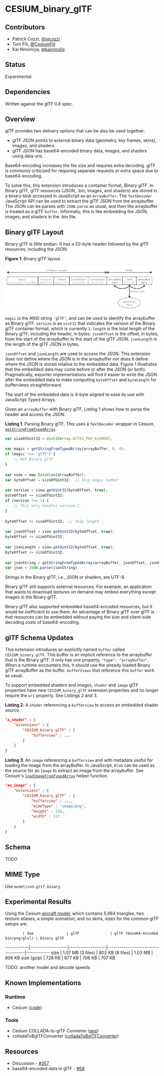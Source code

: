 # CESIUM_binary_glTF

## Contributors

* Patrick Cozzi, [@pjcozzi](https://twitter.com/pjcozzi)
* Tom Fili, [@CesiumFili](https://twitter.com/CesiumFili)
* Kai Ninomiya, [@kainino0x](https://twitter.com/kainino0x)

## Status

Experimental

## Dependencies

Written against the glTF 0.8 spec.

## Overview

glTF provides two delivery options that can be also be used together:
* glTF JSON points to external binary data (geometry, key frames, skins), images, and shaders.
* glTF JSON has base64-encoded binary data, images, and shaders using data uris.

Base64-encoding increases the file size and requires extra decoding.  glTF is commonly criticized for requiring separate requests or extra space due to base64-encoding.

To solve this, this extension introduces a container format, _Binary glTF_.  In Binary glTF, glTF resources (JSON, .bin, images, and shaders) are stored in a binary blob accessed in JavaScript as an `ArrayBuffer`.  The `TextDecoder` JavaScript API can be used to extract the glTF JSON from the arraybuffer.  The JSON can be parses with `JSON.parse` as usual, and then the arraybuffer is treated as a glTF `buffer`. Informally, this is like embedding the JSON, images, and shaders in the .bin file.

## Binary glTF Layout

Binary glTF is little endian.  It has a 20-byte header followed by the glTF resources, including the JSON:

**Figure 1**: Binary glTF layout.

![](layout.png)

`magic` is the ANSI string `'glTF'`, and can be used to identify the arraybuffer as Binary glTF.  `version` is an `uint32` that indicates the version of the Binary glTF container format, which is currently `1`.  `length` is the total length of the Binary glTF, including the header, in bytes.  `jsonOffset` is the offset, in bytes, from the start of the arraybuffer to the start of the glTF JSON.  `jsonLength` is the length of the glTF JSON in bytes.

`jsonOffset` and `jsonLength` are used to access the JSON.  This extension does not define where the JSON is in the arraybuffer nor does it define where the JSON is stored relative to the embedded data.  Figure 1 illustrates that the embedded data may come before or after the JSON (or both).  Pragmatically, exporter implementations will find it easier to write the JSON after the embedded data to make computing `byteOffset` and `byteLength` for bufferviews straightforward.

The start of the embedded data is 4-byte aligned to ease its use with JavaScript Typed Arrays.

Given an `arrayBuffer` with Binary glTF, Listing 1 shows how to parse the header and access the JSON.

**Listing 1**: Parsing Binary glTF.  This uses a `TextDecoder` wrapper in Cesium, [`getStringFromTypedArray`](https://github.com/AnalyticalGraphicsInc/cesium/blob/bgltf/Source/Core/getStringFromTypedArray.js).
```javascript
var sizeOfUint32 = Uint32Array.BYTES_PER_ELEMENT;

var magic = getStringFromTypedArray(arrayBuffer, 0, 4);
if (magic !== 'glTF') {
    // Not Binary glTF
}

var view = new DataView(arrayBuffer);
var byteOffset = sizeOfUint32;  // Skip magic number

var version = view.getUint32(byteOffset, true);
byteOffset += sizeOfUint32;
if (version !== 1) {
    // This only handles version 1.
}

byteOffset += sizeOfUint32;  // Skip length

var jsonOffset = view.getUint32(byteOffset, true);
byteOffset += sizeOfUint32;

var jsonLength = view.getUint32(byteOffset, true);
byteOffset += sizeOfUint32;

var jsonString = getStringFromTypedArray(arrayBuffer, jsonOffset, jsonLength);
var json = JSON.parse(jsonString)
```

Strings in the Binary glTF, i.e., JSON or shaders, are UTF-8.

Binary glTF still supports external resources.  For example, an application that wants to download textures on demand may embed everything except images in the Binary glTF.

Binary glTF also supported embedded base64-encoded resources, but it would be inefficient to use them.  An advantage of Binary glTF over glTF is that resources can be embedded without paying the size and client-side decoding costs of base64-encoding.

## glTF Schema Updates

This extension introduces an explicitly named `buffer` called `CESIUM_binary_glTF`.  This buffer is an implicit reference to the arraybuffer that is the Binary glTF.  It only has one property, `"type": "arraybuffer"`.  When a runtime encounters this, it should use the already loaded Binary glTF arrayBuffer as the buffer.  `bufferViews` that reference this `buffer` work as usual.

To support embedded shaders and images, `shader` and `image` glTF properties have new `CESIUM_binary_glTF` extension properties and no longer require the `uri` property.  See Listings 2 and 3.

**Listing 2**: A `shader` referencing a `bufferview` to access an embedded shader source.
```json
"a_shader" : {
    "extensions" : {
        "CESIUM_binary_glTF" : {
            "bufferview" : ...
        }
    }
}
```

**Listing 3**: An `image` referencing a `bufferview` and with metadata useful for loading the image from the arrayBuffer.  In JavaScript, `Blob` can be used as the source for an `Image` to extract an image from the arraybuffer.  See Cesium's [`loadImageFromTypedArray`](https://github.com/AnalyticalGraphicsInc/cesium/blob/bgltf/Source/Core/loadImageFromTypedArray.js) helper function.
```json
"an_image" : {
    "extensions" : {
        "CESIUM_binary_glTF" : {
            "bufferview" : ...,
            "mimeType" : "image/png",
            "height" : 256,
            "width" : 512
        }
    }
}
```

## Schema

TODO

## MIME Type

Use `model/vnd.gltf.binary`.

## Experimental Results

Using the Cesium [aircraft model](https://github.com/AnalyticalGraphicsInc/cesium/tree/master/Apps/SampleData/models/CesiumAir), which contains 5,984 triangles, two texture atlases, a simple animation, and no skins, sizes for the common glTF setups are:

            | dae               | glTF              | glTF (base64-encoded bin/png/glsl) | Binary glTF
------------|-------------------|-------------------|------------------------------------|------------
size        | 1.07 MB (3 files) | 802 KB (8 files)  | 1.03 MB                            |  806 KB
size (gzip) | 728 KB            | 677 KB            | 706 KB                             |  707 KB

TODO: another model and decode speeds

## Known Implementations

### Runtime

* Cesium ([code](https://github.com/AnalyticalGraphicsInc/cesium/blob/bgltf/Source/Scene/Model.js))

### Tools

* Cesium COLLADA-to-glTF Converter ([app](http://cesiumjs.org/convertmodel.html))
* colladaToBglTFConverter ([colladaToBglTFConverter](https://github.com/virtualcitySYSTEMS/colladaToBglTFConverter))

## Resources

* Discussion - [#357](https://github.com/KhronosGroup/glTF/issues/357)
* base64-encoded data in glTF - [#68](https://github.com/KhronosGroup/glTF/issues/68)
